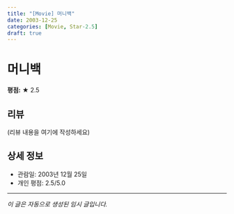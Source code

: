 ```yaml
---
title: "[Movie] 머니백"
date: 2003-12-25
categories: [Movie, Star-2.5]
draft: true
---
```


# 머니백

**평점:** ★ 2.5

## 리뷰

(리뷰 내용을 여기에 작성하세요)

## 상세 정보

- 관람일: 2003년 12월 25일
- 개인 평점: 2.5/5.0

---

*이 글은 자동으로 생성된 임시 글입니다.*
